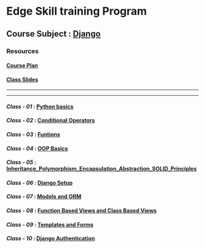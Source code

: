 # Edge Skill training Program
## Course Subject : [Django](https://www.djangoproject.com/)

### Resources
#### [**Course Plan**]([https://github.com/sakibrafi2002/Edge-Skill-Training-Program-Django/blob/main/Course%20Plan.pdf](https://github.com/sakibrafi2002/Edge-Skill-Training-Program-Django/blob/main/Resources/Course%20Plan.pdf))

#### [**Class Slides**](https://github.com/sakibrafi2002/Edge-Skill-Training-Program-Django/tree/main/Class%20Slides)
---
---

#### ***Class - 01*** : [Python basics](https://github.com/sakibrafi2002/Edge-Skill-Training-Program-Django/tree/main/Class%20Task/CT_01_Python_Basics)

#### ***Class - 02*** : [Conditional Operators](https://github.com/sakibrafi2002/Edge-Skill-Training-Program-Django/tree/main/Class%20Task/CT_02_Conditional_Operator)

#### ***Class - 03*** : [Funtions](https://github.com/sakibrafi2002/Edge-Skill-Training-Program-Django/tree/main/Class%20Task/CT_03_Functions)

#### ***Class - 04*** : [OOP Basics](https://github.com/sakibrafi2002/Edge-Skill-Training-Program-Django/tree/main/Class%20Task/CT_04_OOP)

#### ***Class - 05*** : [Inheritance_Polymorphism_Encapsulation_Abstraction_SOLID_Principles](https://github.com/sakibrafi2002/Edge-Skill-Training-Program-Django/tree/main/Class%20Task/CT_05_OOP_Properties_and_Principles)

#### ***Class - 06*** : [Django Setup](https://github.com/sakibrafi2002/Edge-Skill-Training-Program-Django/tree/main/Class%20Task/CT_06_Django_SetUp_Linux_or_Mac)

#### ***Class - 07*** : [Models and ORM](https://github.com/sakibrafi2002/Edge-Skill-Training-Program-Django/tree/main/Class%20Task/Class_07_Modules_and_ORM)

#### ***Class - 08*** : [Function Based Views and Class Based Views](https://github.com/sakibrafi2002/Edge-Skill-Training-Program-Django/tree/main/Class%20Task/Class_08_FBVs_and_CBVs)

#### ***Class - 09*** : [Templates and Forms](https://github.com/sakibrafi2002/Edge-Skill-Training-Program-Django/tree/main/Class%20Task/Class_09_Templates_and_Forms)

#### ***Class - 10*** : [Django Authentication](https://github.com/sakibrafi2002/Edge-Skill-Training-Program-Django/tree/main/Class%20Task/Class_10_Django_Authentication)
